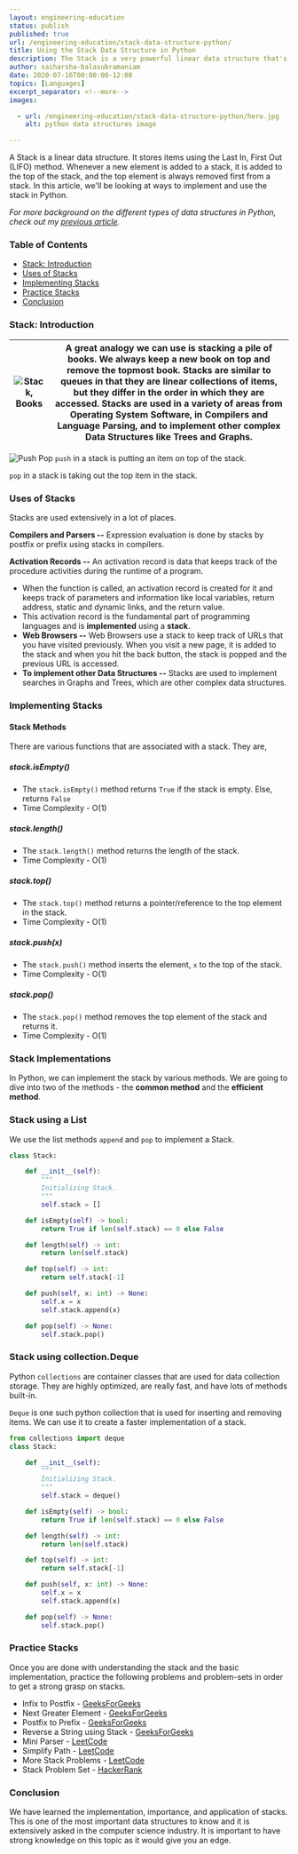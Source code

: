 ```yaml
---
layout: engineering-education
status: publish
published: true
url: /engineering-education/stack-data-structure-python/
title: Using the Stack Data Structure in Python
description: The Stack is a very powerful linear data structure that's used in many low level operating system programs. This article explores ways to implement and use the stack data structure in Python.
author: saiharsha-balasubramaniam
date: 2020-07-16T00:00:00-12:00
topics: [Languages]
excerpt_separator: <!--more-->
images:

  - url: /engineering-education/stack-data-structure-python/hero.jpg
    alt: python data structures image

---
```

A Stack is a linear data structure. It stores items using the Last In, First Out (LIFO) method. Whenever a new element is added to a stack, it is added to the top of the stack, and the top element is always removed first from a stack. In this article, we'll be looking at ways to implement and use the stack in Python.
<!--more-->

*For more background on the different types of data structures in Python, check out my [previous article](/engineering-education/data-structures-python-part-1/).*

### Table of Contents

- [Stack: Introduction](#stack:-introduction)
- [Uses of Stacks](#uses-of-stacks)
- [Implementing Stacks](#implementing-stacks)
- [Practice Stacks](#practice-stacks)
- [Conclusion](#conclusion)

### Stack: Introduction

| ![Stack, Books](/engineering-education/stack-data-structure-python/stack-books.jpg) | A great analogy we can use is stacking a pile of books. We always keep a new book on top and remove the topmost book. Stacks are similar to queues in that they are linear collections of items, but they differ in the order in which they are accessed. Stacks are used in a variety of areas from Operating System Software, in Compilers and Language Parsing, and to implement other complex Data Structures like Trees and Graphs. |
|:---:|:---:|

![Push Pop](/engineering-education/stack-data-structure-python/pushpop.png)
`push` in a stack is putting an item on top of the stack.

`pop` in a stack is taking out the top item in the stack.

### Uses of Stacks
Stacks are used extensively in a lot of places.

**Compilers and Parsers --** Expression evaluation is done by stacks by postfix or prefix using stacks in compilers.

**Activation Records --** An activation record is data that keeps track of the procedure activities during the runtime of a program.
- When the function is called, an activation record is created for it and keeps track of parameters and information like local variables, return address, static and dynamic links, and the return value.
- This activation record is the fundamental part of programming languages and is **implemented** using a **stack**.
- **Web Browsers --** Web Browsers use a stack to keep track of URLs that you have visited previously. When you visit a new page, it is added to the stack and when you hit the back button, the stack is popped and the previous URL is accessed.
- **To implement other Data Structures --** Stacks are used to implement searches in Graphs and Trees, which are other complex data structures.

### Implementing Stacks

#### Stack Methods
There are various functions that are associated with a stack. They are,

##### stack.isEmpty()
- The `stack.isEmpty()` method returns `True` if the stack is empty. Else, returns `False`
- Time Complexity - O(1)

##### stack.length()
- The `stack.length()` method returns the length of the stack.
- Time Complexity - O(1)

##### stack.top()
- The `stack.top()` method returns a pointer/reference to the top element in the stack.
- Time Complexity - O(1)

##### stack.push(x)
- The `stack.push()` method inserts the element, ```x``` to the top of the stack.
- Time Complexity - O(1)

##### stack.pop()
- The `stack.pop()` method removes the top element of the stack and returns it.
- Time Complexity - O(1)

### Stack Implementations
In Python, we can implement the stack by various methods. We are going to dive into two of the methods - the **common method** and the **efficient method**.

### Stack using a List
We use the list methods `append` and `pop` to implement a Stack.

```python
class Stack:

    def __init__(self):
        """
        Initializing Stack.
        """
        self.stack = []

    def isEmpty(self) -> bool:
        return True if len(self.stack) == 0 else False

    def length(self) -> int:
        return len(self.stack)

    def top(self) -> int:
        return self.stack[-1]  

    def push(self, x: int) -> None:
        self.x = x
        self.stack.append(x)       

    def pop(self) -> None:
        self.stack.pop()
```

### Stack using collection.Deque
Python `collections` are container classes that are used for data collection storage. They are highly optimized, are really fast, and have lots of methods built-in.

`Deque` is one such python collection that is used for inserting and removing items. We can use it to create a faster implementation of a stack.

```python
from collections import deque
class Stack:

    def __init__(self):
        """
        Initializing Stack.
        """
        self.stack = deque()

    def isEmpty(self) -> bool:
        return True if len(self.stack) == 0 else False

    def length(self) -> int:
        return len(self.stack)

    def top(self) -> int:
        return self.stack[-1]  

    def push(self, x: int) -> None:
        self.x = x
        self.stack.append(x)   

    def pop(self) -> None:
        self.stack.pop()
```

### Practice Stacks
Once you are done with understanding the stack and the basic implementation, practice the following problems and problem-sets in order to get a strong grasp on stacks.

- Infix to Postfix - [GeeksForGeeks](https://www.geeksforgeeks.org/stack-set-2-infix-to-postfix/)
- Next Greater Element - [GeeksForGeeks](https://www.geeksforgeeks.org/next-greater-element/)
- Postfix to Prefix - [GeeksForGeeks](https://www.geeksforgeeks.org/postfix-prefix-conversion/)
- Reverse a String using Stack - [GeeksForGeeks](https://www.geeksforgeeks.org/stack-set-3-reverse-string-using-stack/)
- Mini Parser - [LeetCode](https://leetcode.com/problems/mini-parser/)
- Simplify Path - [LeetCode](https://leetcode.com/problems/simplify-path/)
- More Stack Problems - [LeetCode](https://leetcode.com/tag/stack/)
- Stack Problem Set - [HackerRank](https://www.hackerrank.com/domains/data-structures?filters%5Bsubdomains%5D%5B%5D=stacks)

### Conclusion
We have learned the implementation, importance, and application of stacks. This is one of the most important data structures to know and it is extensively asked in the computer science industry. It is important to have strong knowledge on this topic as it would give you an edge.
